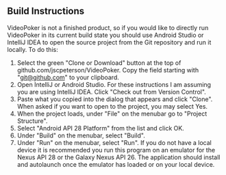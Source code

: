 ## Build Instructions
VideoPoker is not a finished product, so if you would like to directly run VideoPoker in its current build state you should use Android Studio or IntelliJ IDEA to open the source project from the Git repository and run it locally. To do this: 
1. Select the green "Clone or Download" button at the top of github.com/jscpeterson/VideoPoker. Copy the field starting with "git@github.com" to your clipboard.
2. Open IntelliJ or Android Studio. For these instructions I am assuming you are using IntelliJ IDEA. Click "Check out from Version Control".
3. Paste what you copied into the dialog that appears and click "Clone". When asked if you want to open to the project, you may select Yes.
4. When the project loads, under "File" on the menubar go to "Project Structure".
5. Select "Android API 28 Platform" from the list and click OK.
6. Under "Build" on the menubar, select "Build".
7. Under "Run" on the menubar, select "Run". If you do not have a local device it is recommended you run this program on an emulator for the Nexus API 28 or the Galaxy Nexus API 26. The application should install and autolaunch once the emulator has loaded or on your local device. 
